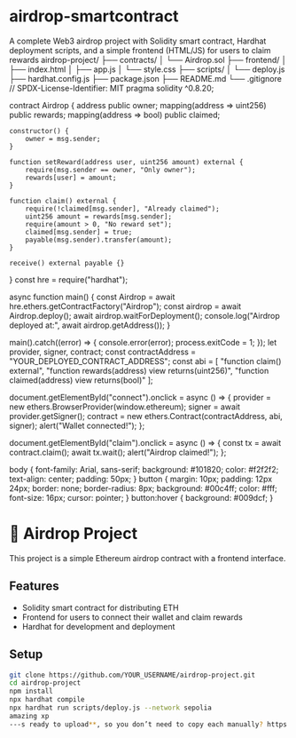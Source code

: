 # airdrop-smartcontract
A complete Web3 airdrop project with Solidity smart contract, Hardhat deployment scripts, and a simple frontend (HTML/JS) for users to claim rewards
airdrop-project/
 ├── contracts/
 │   └── Airdrop.sol
 ├── frontend/
 │   ├── index.html
 │   ├── app.js
 │   └── style.css
 ├── scripts/
 │   └── deploy.js
 ├── hardhat.config.js
 ├── package.json
 ├── README.md
 └── .gitignore
// SPDX-License-Identifier: MIT
pragma solidity ^0.8.20;

contract Airdrop {
    address public owner;
    mapping(address => uint256) public rewards;
    mapping(address => bool) public claimed;

    constructor() {
        owner = msg.sender;
    }

    function setReward(address user, uint256 amount) external {
        require(msg.sender == owner, "Only owner");
        rewards[user] = amount;
    }

    function claim() external {
        require(!claimed[msg.sender], "Already claimed");
        uint256 amount = rewards[msg.sender];
        require(amount > 0, "No reward set");
        claimed[msg.sender] = true;
        payable(msg.sender).transfer(amount);
    }

    receive() external payable {}
}
const hre = require("hardhat");

async function main() {
  const Airdrop = await hre.ethers.getContractFactory("Airdrop");
  const airdrop = await Airdrop.deploy();
  await airdrop.waitForDeployment();
  console.log("Airdrop deployed at:", await airdrop.getAddress());
}

main().catch((error) => {
  console.error(error);
  process.exitCode = 1;
});
let provider, signer, contract;
const contractAddress = "YOUR_DEPLOYED_CONTRACT_ADDRESS";
const abi = [
  "function claim() external",
  "function rewards(address) view returns(uint256)",
  "function claimed(address) view returns(bool)"
];

document.getElementById("connect").onclick = async () => {
  provider = new ethers.BrowserProvider(window.ethereum);
  signer = await provider.getSigner();
  contract = new ethers.Contract(contractAddress, abi, signer);
  alert("Wallet connected!");
};

document.getElementById("claim").onclick = async () => {
  const tx = await contract.claim();
  await tx.wait();
  alert("Airdrop claimed!");
};

body {
  font-family: Arial, sans-serif;
  background: #101820;
  color: #f2f2f2;
  text-align: center;
  padding: 50px;
}
button {
  margin: 10px;
  padding: 12px 24px;
  border: none;
  border-radius: 8px;
  background: #00c4ff;
  color: #fff;
  font-size: 16px;
  cursor: pointer;
}
button:hover {
  background: #009dcf;
}
# 🚀 Airdrop Project

This project is a simple Ethereum airdrop contract with a frontend interface.

## Features
- Solidity smart contract for distributing ETH
- Frontend for users to connect their wallet and claim rewards
- Hardhat for development and deployment

## Setup
```bash
git clone https://github.com/YOUR_USERNAME/airdrop-project.git
cd airdrop-project
npm install
npx hardhat compile
npx hardhat run scripts/deploy.js --network sepolia
amazing xp
---s ready to upload**, so you don’t need to copy each manually? https://cloud.google.com/application/web3/faucet/ethereum/sepolia
